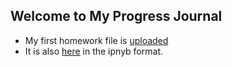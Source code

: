 ## Welcome to My Progress Journal

*   My first homework file is [uploaded](https://github.com/BU-IE-582/fall-23-ecesubilgin/blob/main/filess/IE582-EcesuBilgin-HW1.html)
*   It is also [here](filess/IE582-EcesuBilgin-HW1.ipynb) in the ipnyb format.



